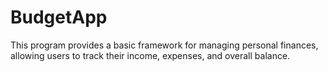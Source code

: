 # BudgetApp
This program provides a basic framework for managing personal finances, allowing users to track their income, expenses, and overall balance.





